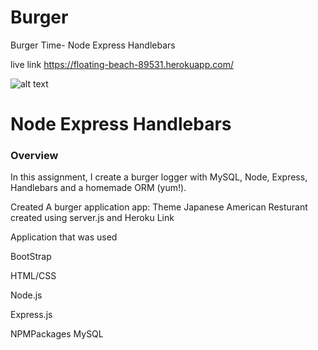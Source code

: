 # Burger
Burger Time- Node Express Handlebars

live link https://floating-beach-89531.herokuapp.com/

![alt text]()

# Node Express Handlebars

### Overview

In this assignment, I create a burger logger with MySQL, Node, Express, Handlebars and a homemade ORM (yum!). 

Created A burger application app: Theme Japanese American Resturant created using server.js and Heroku Link

Application that was used

 BootStrap 

 HTML/CSS

  Node.js 

  Express.js 

  NPMPackages MySQL

  